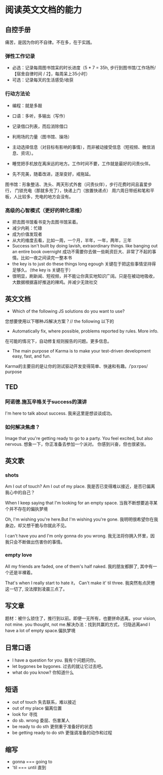 # 阅读英文文档的能力

## 自控手册

痛苦，是因为你的不自律。不在多，在于实践。

### 弹性工作记录

* 必选：记录每周图书馆呆的时长进度（5 * 7 = 35h, 步行到图书馆/工作场所/【宿舍自律时间 / 2】，每周呆上35小时）
* 可选：记录每天的生活感受/收获

### 行动方法论

* 编程：就是多敲
* 口语：多听，多输出（写作）

* 记录借口列表，而后消除借口
* 利用场的力量（图书馆、操场）
* 主动选择信息（对目标有影响的事情），而非被动接受信息（短视频、微信消息、资讯）。
* 睡觉把手机放在离床远的地方。工作时间不要，工作就是最好的问责伙伴。
* 先不完美，随着改进，逐渐变好，戒拖延。

图书馆：形象整洁、洗头、两天形式外套（问责伙伴），步行花费时间且喜爱步行，
门锁充电（那就多充了），快递上门（放置快递点）
周六周日带纸和笔和平板，人比较多，充电的地方会没有。

### 高级的心智模式（更好的转化思维）

* 把去图书馆看书变为去图书馆呆着。
* 减少内耗：忙碌
* 成为价值发现者
* 从大的维度去看，比如一周，一个月，半年，一年，两年，三年
* Success isn't built by doing lavish, extraordinary things. like banging out an entire book overnight
成功不需要你去做一些耗资巨大、非常了不起的事情。比如一夜之间读完一整本书
* the key is to just do these things long egough
关键在于把这些事情坚持得足够久。（the key is 关键在于）
* 很明显，刷新闻、短视频，并不能让你真实地知识广阔。只是在被动地吸收，大数据根据喜好推送的辣鸡。并减少无效社交

## 英文文档

* Which of the following JS solutions do you want to use?

您想要使用以下哪种JS解决方案？// the following 以下的

* Automatically fix, where possible, problems reported by rules. More info.

在可能的情况下，自动修复规则报告的问题。更多信息。

* The main purpose of Karma is to make your test-driven development easy, fast, and fun.

Karma的主要目的是让你的测试驱动开发变得简单、快速和有趣。/ˈpɜːrpəs/ purpose

## TED

### 阿诺德.施瓦辛格关于success的演讲

I'm here to talk about success.
我来这里是想谈谈成功。

### 如何解决焦虑？

Image that you're getting ready to go to a party. You feel excited, but also nervous.
想象一下，你正准备去参加一个派对。 你感到兴奋，但也很紧张。

## 英文歌

### shots

Am I out of touch? Am I out of my place.
我是否已变得难以接近，是否已偏离我心中的自己？

When I keep saying that I'm looking for an empty space. 
当我不断想要追寻某个并不存在的偏执梦境

Oh, I'm wishing you're here.But I'm wishing you're gone.
我明明很希望你在我身边，却又想干脆与你就此不见。

I can't have you and I'm only gonna do you wrong.
我无法将你拥入怀里，因我只会不断做出伤害你的事情。

### empty love

All my friends are faded, one of them's half naked.
我的朋友都醉了, 其中有一个还是半裸着。

That's when I really start to hate it， Can't make it' til three.
我突然有点厌倦这一切了, 没法撑到凌晨三点了。

## 写文章

题材：被什么锁住了，推行到以前。即便一无所有，也要拼命逃离。your vision, not mine.
you thought, not me.解决办法：找到共赢的方式，
归隐逃离and I have a lot of empty space.偏执梦境

## 日常口语

* I have a question for you. 我有个问题问你。
* let bygones be bygones. 过去的就让它过去吧。
* what do you know? 你知道什么

## 短语

* out of touch 失去联系，难以接近
* out of my place 偏离位置
* look for 寻找
* do sb. wrong 委屈、伤害某人
* be ready to do sth 更侧重于准备好的状态
* be getting ready to do sth 更强调准备的动作和过程
 <!-- 例如，“I'm ready to go to work.”（我准备好去上班了。）更强调已经完成了准备工作，可以随时出发的状态；而 “I'm getting ready to go to work.” 则突出正在进行准备工作的这个过程。 -->



## 缩写

* gonna === going to
* 'til === until 直到
